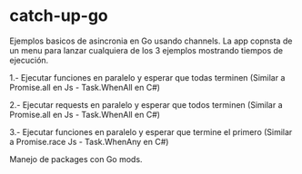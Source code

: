 # catch-up-go

Ejemplos basicos de asincronia en Go usando channels. La app copnsta de un menu para lanzar cualquiera de los 3 ejemplos mostrando tiempos de ejecución.

1.- Ejecutar funciones en paralelo y esperar que todas terminen (Similar a Promise.all en Js - Task.WhenAll en C#)

2.- Ejecutar requests en paralelo y esperar que todos terminen (Similar a Promise.all en Js - Task.WhenAll en C#)

3.- Ejecutar funciones en paralelo y esperar que termine el primero (Similar a Promise.race Js - Task.WhenAny en C#)

Manejo de packages con Go mods.
